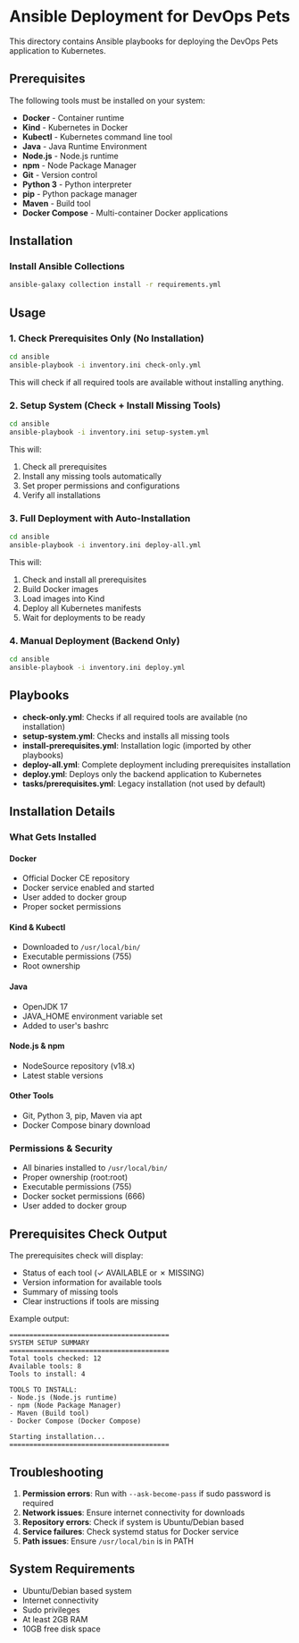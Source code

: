 # Ansible Deployment for DevOps Pets

This directory contains Ansible playbooks for deploying the DevOps Pets application to Kubernetes.

## Prerequisites

The following tools must be installed on your system:

- **Docker** - Container runtime
- **Kind** - Kubernetes in Docker
- **Kubectl** - Kubernetes command line tool
- **Java** - Java Runtime Environment
- **Node.js** - Node.js runtime
- **npm** - Node Package Manager
- **Git** - Version control
- **Python 3** - Python interpreter
- **pip** - Python package manager
- **Maven** - Build tool
- **Docker Compose** - Multi-container Docker applications

## Installation

### Install Ansible Collections
```bash
ansible-galaxy collection install -r requirements.yml
```

## Usage

### 1. Check Prerequisites Only (No Installation)
```bash
cd ansible
ansible-playbook -i inventory.ini check-only.yml
```

This will check if all required tools are available without installing anything.

### 2. Setup System (Check + Install Missing Tools)
```bash
cd ansible
ansible-playbook -i inventory.ini setup-system.yml
```

This will:
1. Check all prerequisites
2. Install any missing tools automatically
3. Set proper permissions and configurations
4. Verify all installations

### 3. Full Deployment with Auto-Installation
```bash
cd ansible
ansible-playbook -i inventory.ini deploy-all.yml
```

This will:
1. Check and install all prerequisites
2. Build Docker images
3. Load images into Kind
4. Deploy all Kubernetes manifests
5. Wait for deployments to be ready

### 4. Manual Deployment (Backend Only)
```bash
cd ansible
ansible-playbook -i inventory.ini deploy.yml
```

## Playbooks

- **check-only.yml**: Checks if all required tools are available (no installation)
- **setup-system.yml**: Checks and installs all missing tools
- **install-prerequisites.yml**: Installation logic (imported by other playbooks)
- **deploy-all.yml**: Complete deployment including prerequisites installation
- **deploy.yml**: Deploys only the backend application to Kubernetes
- **tasks/prerequisites.yml**: Legacy installation (not used by default)

## Installation Details

### What Gets Installed

#### Docker
- Official Docker CE repository
- Docker service enabled and started
- User added to docker group
- Proper socket permissions

#### Kind & Kubectl
- Downloaded to `/usr/local/bin/`
- Executable permissions (755)
- Root ownership

#### Java
- OpenJDK 17
- JAVA_HOME environment variable set
- Added to user's bashrc

#### Node.js & npm
- NodeSource repository (v18.x)
- Latest stable versions

#### Other Tools
- Git, Python 3, pip, Maven via apt
- Docker Compose binary download

### Permissions & Security
- All binaries installed to `/usr/local/bin/`
- Proper ownership (root:root)
- Executable permissions (755)
- Docker socket permissions (666)
- User added to docker group

## Prerequisites Check Output

The prerequisites check will display:
- Status of each tool (✓ AVAILABLE or ✗ MISSING)
- Version information for available tools
- Summary of missing tools
- Clear instructions if tools are missing

Example output:
```
========================================
SYSTEM SETUP SUMMARY
========================================
Total tools checked: 12
Available tools: 8
Tools to install: 4

TOOLS TO INSTALL:
- Node.js (Node.js runtime)
- npm (Node Package Manager)
- Maven (Build tool)
- Docker Compose (Docker Compose)

Starting installation...
========================================
```

## Troubleshooting

1. **Permission errors**: Run with `--ask-become-pass` if sudo password is required
2. **Network issues**: Ensure internet connectivity for downloads
3. **Repository errors**: Check if system is Ubuntu/Debian based
4. **Service failures**: Check systemd status for Docker service
5. **Path issues**: Ensure `/usr/local/bin` is in PATH

## System Requirements

- Ubuntu/Debian based system
- Internet connectivity
- Sudo privileges
- At least 2GB RAM
- 10GB free disk space 